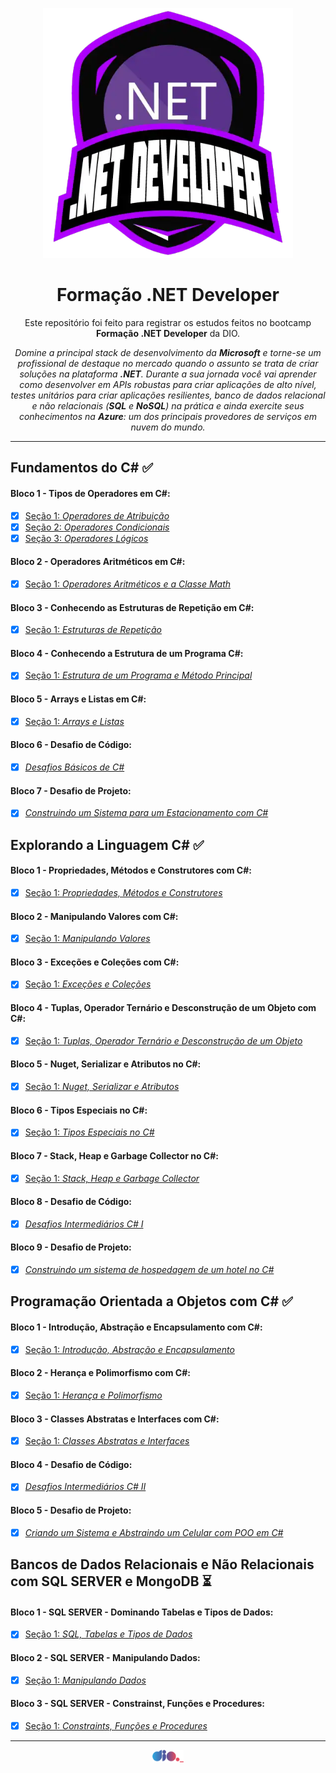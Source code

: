 <p align="center">
 <img src="https://github.com/TiLourinho/dio-dotnet/blob/main/curso.png" alt="Logo do curso Formação .NET Developer" width="400px" />
</p>

<h1 align="center">Formação .NET Developer</h1>

<p align="center">Este repositório foi feito para registrar os estudos feitos no bootcamp <strong>Formação .NET Developer</strong> da DIO.</p>

<p align="center"><i>Domine a principal stack de desenvolvimento da <strong>Microsoft</strong> e torne-se um profissional de destaque no mercado quando o assunto se trata de criar soluções na plataforma <strong>.NET</strong>. Durante a sua jornada você vai aprender como desenvolver em APIs robustas para criar aplicações de alto nível, testes unitários para criar aplicações resilientes, banco de dados relacional e não relacionais (<strong>SQL</strong> e <strong>NoSQL</strong>) na prática e ainda exercite seus conhecimentos na <strong>Azure</strong>: um dos principais provedores de serviços em nuvem do mundo.</i></p>
<hr>
 
## Fundamentos do C# :white_check_mark:

#### Bloco 1 - Tipos de Operadores em C#:

- [X] [Seção 1: _Operadores de Atribuição_](https://github.com/TiLourinho/dio-dotnet/tree/main/01%20-%20Fundamentos%20.NET/Bloco%2001%20-%20Tipos%20de%20Operadores%20em%20C%23/Se%C3%A7%C3%A3o%2001%20-%20Operadores%20de%20Atribui%C3%A7%C3%A3o)
- [X] [Seção 2: _Operadores Condicionais_](https://github.com/TiLourinho/dio-dotnet/tree/main/01%20-%20Fundamentos%20.NET/Bloco%2001%20-%20Tipos%20de%20Operadores%20em%20C%23/Se%C3%A7%C3%A3o%2002%20-%20Operadores%20Condicionais)
- [X] [Seção 3: _Operadores Lógicos_](https://github.com/TiLourinho/dio-dotnet/tree/main/01%20-%20Fundamentos%20.NET/Bloco%2001%20-%20Tipos%20de%20Operadores%20em%20C%23/Se%C3%A7%C3%A3o%2003%20-%20Operadores%20L%C3%B3gicos)

#### Bloco 2 - Operadores Aritméticos em C#:

- [X] [Seção 1: _Operadores Aritméticos e a Classe Math_](https://github.com/TiLourinho/dio-dotnet/tree/main/01%20-%20Fundamentos%20.NET/Bloco%2002%20-%20Operadores%20Aritm%C3%A9ticos%20em%20C%23/Se%C3%A7%C3%A3o%2001%20-%20Operadores%20Aritm%C3%A9ticos%20e%20a%20Classe%20Math)

#### Bloco 3 - Conhecendo as Estruturas de Repetição em C#:

- [X] [Seção 1: _Estruturas de Repetição_](https://github.com/TiLourinho/dio-dotnet/tree/main/01%20-%20Fundamentos%20.NET/Bloco%2003%20-%20Conhecendo%20as%20Estruturas%20de%20Repeti%C3%A7%C3%A3o%20em%20C%23/Se%C3%A7%C3%A3o%2001%20-%20Estruturas%20de%20Repeti%C3%A7%C3%A3o)

#### Bloco 4 - Conhecendo a Estrutura de um Programa C#:

- [X] [Seção 1: _Estrutura de um Programa e Método Principal_](https://github.com/TiLourinho/dio-dotnet/tree/main/01%20-%20Fundamentos%20.NET/Bloco%2004%20-%20Conhecendo%20a%20Estrutura%20de%20um%20Programa%20C%23/Se%C3%A7%C3%A3o%2001%20-%20Estrutura%20de%20um%20Programa%20e%20M%C3%A9todo%20Principal)

#### Bloco 5 - Arrays e Listas em C#:

- [X] [Seção 1: _Arrays e Listas_](https://github.com/TiLourinho/dio-dotnet/tree/main/01%20-%20Fundamentos%20.NET/Bloco%2005%20-%20Arrays%20e%20Listas%20em%20C%23/Se%C3%A7%C3%A3o%2001%20-%20Arrays%20e%20Listas)

#### Bloco 6 - Desafio de Código:

- [X] [_Desafios Básicos de C#_](https://github.com/TiLourinho/dio-dotnet/tree/main/01%20-%20Fundamentos%20.NET/Bloco%2006%20-%20Desafios%20B%C3%A1sicos%20de%20C%23)

#### Bloco 7 - Desafio de Projeto:

- [X] [_Construindo um Sistema para um Estacionamento com C#_](https://github.com/TiLourinho/trilha-net-fundamentos-desafio)

## Explorando a Linguagem C# :white_check_mark:

#### Bloco 1 - Propriedades, Métodos e Construtores com C#:

- [X] [Seção 1: _Propriedades, Métodos e Construtores_](https://github.com/TiLourinho/dio-dotnet/tree/main/02%20-%20Explorando%20a%20Linguagem%20C%23/Bloco%2001%20-%20Propriedades%2C%20M%C3%A9todos%20e%20Construtores%20com%20C%23/Se%C3%A7%C3%A3o%2001%20-%20Propriedades%2C%20M%C3%A9todos%20e%20Construtores)

#### Bloco 2 - Manipulando Valores com C#:

- [X] [Seção 1: _Manipulando Valores_](https://github.com/TiLourinho/dio-dotnet/tree/main/02%20-%20Explorando%20a%20Linguagem%20C%23/Bloco%2002%20-%20Manipulando%20Valores%20com%20C%23/Se%C3%A7%C3%A3o%2001%20-%20Manipulando%20Valores)

#### Bloco 3 - Exceções e Coleções com C#:

- [X] [Seção 1: _Exceções e Coleções_](https://github.com/TiLourinho/dio-dotnet/tree/main/02%20-%20Explorando%20a%20Linguagem%20C%23/Bloco%2003%20-%20Exce%C3%A7%C3%B5es%20e%20Cole%C3%A7%C3%B5es%20com%20C%23/Se%C3%A7%C3%A3o%201%20-%20Exce%C3%A7%C3%B5es%20e%20Cole%C3%A7%C3%B5es)

#### Bloco 4 - Tuplas, Operador Ternário e Desconstrução de um Objeto com C#:

- [X] [Seção 1: _Tuplas, Operador Ternário e Desconstrução de um Objeto_](https://github.com/TiLourinho/dio-dotnet/tree/main/02%20-%20Explorando%20a%20Linguagem%20C%23/Bloco%2004%20-%20Tuplas%2C%20Operador%20Tern%C3%A1rio%20e%20Desconstru%C3%A7%C3%A3o%20de%20um%20Objeto%20com%20C%23/Se%C3%A7%C3%A3o%2001%20-%20Tuplas%2C%20Operador%20Tern%C3%A1rio%20e%20Desconstru%C3%A7%C3%A3o%20de%20um%20Objeto)

#### Bloco 5 - Nuget, Serializar e Atributos no C#:

- [X] [Seção 1: _Nuget, Serializar e Atributos_](https://github.com/TiLourinho/dio-dotnet/tree/main/02%20-%20Explorando%20a%20Linguagem%20C%23/Bloco%2005%20-%20Nuget%2C%20Serializar%20e%20Atributos%20no%20C%23/Se%C3%A7%C3%A3o%2001%20-%20Nuget%2C%20Serializar%20e%20Atributos)

#### Bloco 6 - Tipos Especiais no C#:

- [X] [Seção 1: _Tipos Especiais no C#_](https://github.com/TiLourinho/dio-dotnet/tree/main/02%20-%20Explorando%20a%20Linguagem%20C%23/Bloco%2006%20-%20Tipos%20Especiais%20no%20C%23/Se%C3%A7%C3%A3o%2001%20-%20Tipos%20Especiais%20no%20C%23)

#### Bloco 7 - Stack, Heap e Garbage Collector no C#:

- [X] [Seção 1: _Stack, Heap e Garbage Collector_](https://github.com/TiLourinho/dio-dotnet/tree/main/02%20-%20Explorando%20a%20Linguagem%20C%23/Bloco%2007%20-%20Stack%2C%20Heap%20e%20Garbage%20Collector%20no%20C%23/Se%C3%A7%C3%A3o%2001%20-%20Stack%2C%20Heap%20e%20Garbage%20Collector)

#### Bloco 8 - Desafio de Código:

- [X] [_Desafios Intermediários C# I_](https://github.com/TiLourinho/dio-dotnet/tree/main/02%20-%20Explorando%20a%20Linguagem%20C%23/Bloco%2008%20-%20Desafios%20Intermedi%C3%A1rios%20C%23%20I)

#### Bloco 9 - Desafio de Projeto:

- [X] [_Construindo um sistema de hospedagem de um hotel no C#_](https://github.com/TiLourinho/trilha-net-explorando-desafio)

## Programação Orientada a Objetos com C# :white_check_mark:

#### Bloco 1 - Introdução, Abstração e Encapsulamento com C#:

- [X] [Seção 1: _Introdução, Abstração e Encapsulamento_](https://github.com/TiLourinho/dio-dotnet/tree/main/03%20-%20Programa%C3%A7%C3%A3o%20Orientada%20a%20Objetos%20com%20C%23/Bloco%2001%20-%20Introdu%C3%A7%C3%A3o%2C%20Abstra%C3%A7%C3%A3o%20e%20Encapsulamento%20com%20C%23/Se%C3%A7%C3%A3o%2001%20-%20Introdu%C3%A7%C3%A3o%2C%20Abstra%C3%A7%C3%A3o%20e%20Encapsulamento)

#### Bloco 2 - Herança e Polimorfismo com C#:

- [X] [Seção 1: _Herança e Polimorfismo_](https://github.com/TiLourinho/dio-dotnet/tree/main/03%20-%20Programa%C3%A7%C3%A3o%20Orientada%20a%20Objetos%20com%20C%23/Bloco%2002%20-%20Heran%C3%A7a%20e%20Polimorfismo%20com%20C%23/Se%C3%A7%C3%A3o%2001%20-%20Heran%C3%A7a%20e%20Polimorfismo)

#### Bloco 3 - Classes Abstratas e Interfaces com C#:

- [X] [Seção 1: _Classes Abstratas e Interfaces_](https://github.com/TiLourinho/dio-dotnet/tree/main/03%20-%20Programa%C3%A7%C3%A3o%20Orientada%20a%20Objetos%20com%20C%23/Bloco%2003%20-%20Classes%20Abstratas%20e%20Interfaces%20com%20C%23/Se%C3%A7%C3%A3o%2001%20-%20Classes%20Abstratas%20e%20Interfaces)

#### Bloco 4 - Desafio de Código:

- [X] [_Desafios Intermediários C# II_](https://github.com/TiLourinho/dio-dotnet/tree/main/03%20-%20Programa%C3%A7%C3%A3o%20Orientada%20a%20Objetos%20com%20C%23/Bloco%2004%20-%20Desafios%20Intermedi%C3%A1rios%20C%23%20II)

#### Bloco 5 - Desafio de Projeto:

- [X] [_Criando um Sistema e Abstraindo um Celular com POO em C#_](https://github.com/TiLourinho/trilha-net-poo-desafio)

## Bancos de Dados Relacionais e Não Relacionais com SQL SERVER e MongoDB :hourglass_flowing_sand:

#### Bloco 1 - SQL SERVER - Dominando Tabelas e Tipos de Dados:

- [X] [Seção 1: _SQL, Tabelas e Tipos de Dados_](https://github.com/TiLourinho/dio-dotnet/tree/main/04%20-%20Bancos%20de%20Dados%20Relacionais%20e%20N%C3%A3o%20Relacionais%20com%20SQL%20Server%20e%20MongoDB/Bloco%2001%20-%20SQL%20SERVER%20-%20Dominando%20Tabelas%20e%20Tipos%20de%20Dados/Se%C3%A7%C3%A3o%2001%20-%20SQL,%20Tabelas%20e%20Tipos%20de%20Dados)

#### Bloco 2 - SQL SERVER - Manipulando Dados:

- [X] [Seção 1: _Manipulando Dados_](https://github.com/TiLourinho/dio-dotnet/tree/main/04%20-%20Bancos%20de%20Dados%20Relacionais%20e%20N%C3%A3o%20Relacionais%20com%20SQL%20Server%20e%20MongoDB/Bloco%2002%20-%20SQL%20SERVER%20-%20Manipulando%20Dados/Se%C3%A7%C3%A3o%2001%20-%20Manipulando%20Dados)

#### Bloco 3 - SQL SERVER - Constrainst, Funções e Procedures:

- [X] [Seção 1: _Constraints, Funções e Procedures_](https://github.com/TiLourinho/dio-dotnet/tree/main/04%20-%20Bancos%20de%20Dados%20Relacionais%20e%20N%C3%A3o%20Relacionais%20com%20SQL%20Server%20e%20MongoDB/Bloco%2003%20-%20SQL%20SERVER%20-%20Constrainst%2C%20Fun%C3%A7%C3%B5es%20e%20Procedures/Se%C3%A7%C3%A3o%2001%20-%20Constraints%2C%20Fun%C3%A7%C3%B5es%20e%20Procedures)

<hr>
<a href="https://www.dio.me/">
 <p align="center">
  <img src="https://github.com/TiLourinho/dio-dotnet/blob/main/dio.png" alt="Logo da DIO" width="50px" />
 </p>
</a>
